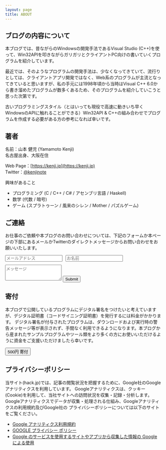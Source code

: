 ```yaml
---
layout: page
title: ABOUT
---
```


## ブログの内容について
本ブログでは、昔ながらのWindowsの開発手法であるVisual Studio (C++)を使って、Win32APIを叩きながらガリガリとクライアントPC向けの書いていくプログラムを紹介しています。

最近では、そのようなプログラムの開発手法は、少なくなってきていて、流行りとしては、クライアントアプリ開発ではなく、Web系のプログラムが主流となってきていると思いますが、私の手元には1998年頃から当時はVisual C++ 6.0から書き溜めたプログラムが数多くあるため、そのプログラムを紹介していこうと思った次第です。

古いプログラミングスタイル（とはいっても現役で高速に動きいち早くWindowsのAPIに触れることができる）Win32API & C++の組み合わせでプログラムを作成する必要がある方の参考になれば幸いです。

## 著者
名前：山本 健児 (Yamamoto Kenji)  
名古屋出身、大阪在住

Web Page：[https://kenji.jp](https://kenji.jp)  
Twitter：[@kenjinote](https://twitter.com/kenjinote)

興味があること
- プログラミング (C / C++ / C# / アセンブリ言語 / Haskell)
- 数学 (代数 / 暗号)
- ゲーム (スプラトゥーン / 風来のシレン / Mother / パズルゲーム)

## ご連絡
お仕事のご依頼や本ブログのお問い合わせについては、下記のフォームか本ぺージの下部にあるメールかTwitterのダイレクトメッセージからお問い合わせをお願いいたします。
<form action="https://formspree.io/f/xyylwbla" method="POST" class="form" id="contact-form">
  <div style="display:inline-flex">
    <div style="margin-right:10px;margin-bottom:10px;">
      <input type="email" name="_replyto" class="form-control input-lg" placeholder="メールアドレス" title="Email">
    </div>
    <div style="margin-right:10px;margin-bottom:10px;">
      <input type="text" name="name" class="form-control input-lg" placeholder="お名前" title="Name">
    </div>
  </div>
  <input type="hidden" name="_subject" value="New submission from hack.jp">
  <textarea type="text" name="content" class="form-control input-lg" placeholder="メッセージ" title="Message" required="required" rows="3"></textarea>
  <input type="text" name="_gotcha" style="display:none">
  <input type="hidden" name="_next" value="./aboutme?message=Your message was sent successfully, thanks!" />
  <button type="submit" class="btn btn-primary shadow" style="margin-top:10px;">Submit</button>
</form>

## 寄付
本ブログで公開しているプログラムにデジタル署名をつけたいと考えていますが、デジタル証明書（コードサイニング証明書）を発行するには料金がかかります。 デジタル署名が付与されたプログラムは、ダウンロードおよび実行時の警告メッセージ等が表示されず、手間なく利用できるようになります。本ブログから産まれたサンプルプログラムやツール類をより多くの方にお使いいただけるように資金をご支援いただけましたら幸いです。

<button type="button" class="btn btn-primary shadow" onclick="location.href='http://www.paypal.me/kenjinote/500'">500円 寄付</button>

## プライバシーポリシー
当サイト(hack.jp)では、記事の閲覧状況を把握するために、Google社のGoogleアナリティクスを利用しています。
Googleアナリティクスは、クッキー(Cookie)を利用して、当社サイトへの訪問状況を収集・記録・分析します。
Googleアナリティクスでデータが収集・処理される仕組み、Googleアナリティクスの利用規約及びGoogle社の
プライバシーポリシーについては以下のサイトをご覧ください。

- [Google アナリティクス利用規約](https://marketingplatform.google.com/about/analytics/terms/jp/)
- [GOOGLE プライバシー ポリシー](https://policies.google.com/privacy?hl=ja)
- [Google のサービスを使用するサイトやアプリから収集した情報の Google による使用](https://policies.google.com/technologies/partner-sites?hl=ja)
